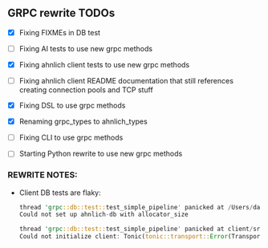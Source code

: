 ## GRPC rewrite TODOs

- [x] Fixing FIXMEs in DB test
- [ ] Fixing AI tests to use new grpc methods
- [x] Fixing ahnlich client tests to use new grpc methods
- [ ] Fixing ahnlich client README documentation that still references creating connection pools and TCP stuff
- [X] Fixing DSL to use grpc methods
- [x] Renaming grpc_types to ahnlich_types
- [ ] Fixing CLI to use grpc methods
- [ ] Starting Python rewrite to use new grpc methods



### REWRITE NOTES:
 - Client DB tests are flaky:
    ```rust
    thread 'grpc::db::test::test_simple_pipeline' panicked at /Users/davidonuh/Sandbox/rust/ahnlich/ahnlich/utils/src/server.rs:68:33:
    Could not set up ahnlich-db with allocator_size

    thread 'grpc::db::test::test_simple_pipeline' panicked at client/src/grpc/db.rs:584:14:
    Could not initialize client: Tonic(tonic::transport::Error(Transport, ConnectError(ConnectError("tcp connect error", Os { code: 61, kind: ConnectionRefused, message: "Connection refused" }))))
    ```